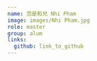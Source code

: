 ```yaml
---
name: 范是和兒 Nhi Pham 
image: images/Nhi Pham.jpg 
role: master
group: alum
links:
  github: link_to_github 
---
```

